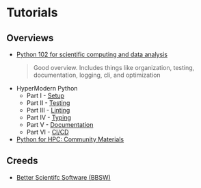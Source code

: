 # Tutorials



## Overviews

* [Python 102 for scientific computing and data analysis](https://python-102.readthedocs.io/en/latest/index.html)
  > Good overview. Includes things like organization, testing, documentation, logging, cli, and optimization
* HyperModern Python
  * Part I - [Setup](https://cjolowicz.github.io/posts/hypermodern-python-01-setup/)
  * Part II - [Testing](https://cjolowicz.github.io/posts/hypermodern-python-02-testing/)
  * Part III - [Linting](https://cjolowicz.github.io/posts/hypermodern-python-03-linting/)
  * Part IV - [Typing](https://cjolowicz.github.io/posts/hypermodern-python-04-typing/)
  * Part V - [Documentation](https://cjolowicz.github.io/posts/hypermodern-python-05-documentation/)
  * Part VI - [CI/CD](https://cjolowicz.github.io/posts/hypermodern-python-06-ci-cd/)
* [Python for HPC: Community Materials](https://betterscientificsoftware.github.io/python-for-hpc/python-for-hpc/#python-resources-for-scientists)


## Creeds

* [Better Scientifc Software (BBSW)](https://bssw.io/)